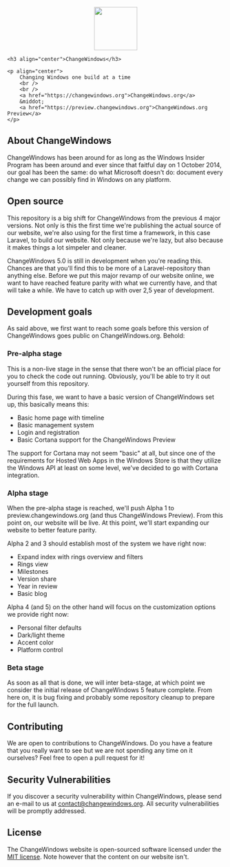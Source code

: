 <p align="center">
    <img src="http://changewindows.org/assets/logo/logo-light.png" width="100px" height="auto">

    <h3 align="center">ChangeWindows</h3>

    <p align="center">
        Changing Windows one build at a time
        <br />
        <br />
        <a href="https://changewindows.org">ChangeWindows.org</a>
        &middot;
        <a href="https://preview.changewindows.org">ChangeWindows.org Preview</a>
    </p>
</p>

## About ChangeWindows

ChangeWindows has been around for as long as the Windows Insider Program has been around and ever since that faitful day on 1 October 2014, our goal has been the same: do what Microsoft doesn't do: document every change we can possibly find in Windows on any platform.

## Open source

This repository is a big shift for ChangeWindows from the previous 4 major versions. Not only is this the first time we're publishing the actual source of our website, we're also using for the first time a framework, in this case Laravel, to build our website. Not only because we're lazy, but also because it makes things a lot simpeler and cleaner.

ChangeWindows 5.0 is still in development when you're reading this. Chances are that you'll find this to be more of a Laravel-repository than anything else. Before we put this major revamp of our website online, we want to have reached feature parity with what we currently have, and that will take a while. We have to catch up with over 2,5 year of development.

## Development goals

As said above, we first want to reach some goals before this version of ChangeWindows goes public on ChangeWindows.org. Behold:

### Pre-alpha stage

This is a non-live stage in the sense that there won't be an official place for you to check the code out running. Obviously, you'll be able to try it out yourself from this repository.

During this fase, we want to have a basic version of ChangeWindows set up, this basically means this:

- Basic home page with timeline
- Basic management system
- Login and registration
- Basic Cortana support for the ChangeWindows Preview

The support for Cortana may not seem "basic" at all, but since one of the requirements for Hosted Web Apps in the Windows Store is that they utilize the Windows API at least on some level, we've decided to go with Cortana integration.

### Alpha stage

When the pre-alpha stage is reached, we'll push Alpha 1 to preview.changewindows.org (and thus ChangeWindows Preview). From this point on, our website will be live. At this point, we'll start expanding our website to better feature parity.

Alpha 2 and 3 should establish most of the system we have right now:

- Expand index with rings overview and filters
- Rings view
- Milestones
- Version share
- Year in review
- Basic blog

Alpha 4 (and 5) on the other hand will focus on the customization options we provide right now:

- Personal filter defaults
- Dark/light theme
- Accent color
- Platform control

### Beta stage

As soon as all that is done, we will inter beta-stage, at which point we consider the initial release of ChangeWindows 5 feature complete. From here on, it is bug fixing and probably some repository cleanup to prepare for the full launch.

## Contributing

We are open to contributions to ChangeWindows. Do you have a feature that you really want to see but we are not spending any time on it ourselves? Feel free to open a pull request for it!

## Security Vulnerabilities

If you discover a security vulnerability within ChangeWindows, please send an e-mail to us at contact@changewindows.org. All security vulnerabilities will be promptly addressed.

## License

The ChangeWindows website is open-sourced software licensed under the [MIT license](http://opensource.org/licenses/MIT). Note however that the content on our website isn't.
